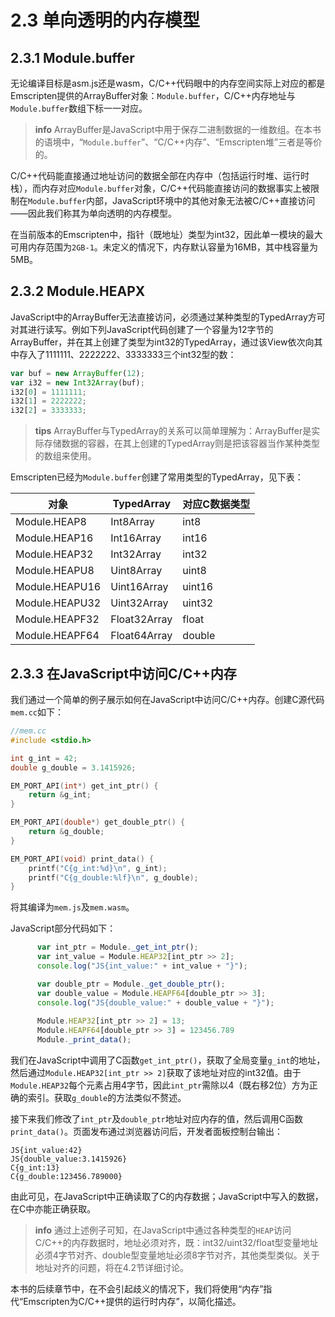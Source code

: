 # 2.3 单向透明的内存模型

## 2.3.1 Module.buffer

无论编译目标是asm.js还是wasm，C/C++代码眼中的内存空间实际上对应的都是Emscripten提供的ArrayBuffer对象：`Module.buffer`，C/C++内存地址与`Module.buffer`数组下标一一对应。

> **info** ArrayBuffer是JavaScript中用于保存二进制数据的一维数组。在本书的语境中，“`Module.buffer`”、“C/C++内存”、“Emscripten堆”三者是等价的。

C/C++代码能直接通过地址访问的数据全部在内存中（包括运行时堆、运行时栈），而内存对应`Module.buffer`对象，C/C++代码能直接访问的数据事实上被限制在`Module.buffer`内部，JavaScript环境中的其他对象无法被C/C++直接访问——因此我们称其为单向透明的内存模型。

在当前版本的Emscripten中，指针（既地址）类型为int32，因此单一模块的最大可用内存范围为`2GB-1`。未定义的情况下，内存默认容量为16MB，其中栈容量为5MB。

## 2.3.2 Module.HEAPX

JavaScript中的ArrayBuffer无法直接访问，必须通过某种类型的TypedArray方可对其进行读写。例如下列JavaScript代码创建了一个容量为12字节的ArrayBuffer，并在其上创建了类型为int32的TypedArray，通过该View依次向其中存入了1111111、2222222、3333333三个int32型的数：

```js
var buf = new ArrayBuffer(12);
var i32 = new Int32Array(buf);
i32[0] = 1111111;
i32[1] = 2222222;
i32[2] = 3333333;
```

> **tips** ArrayBuffer与TypedArray的关系可以简单理解为：ArrayBuffer是实际存储数据的容器，在其上创建的TypedArray则是把该容器当作某种类型的数组来使用。

Emscripten已经为`Module.buffer`创建了常用类型的TypedArray，见下表：

对象 | TypedArray | 对应C数据类型
---- | ------- | -------
Module.HEAP8 | Int8Array | int8
Module.HEAP16 | Int16Array | int16
Module.HEAP32 | Int32Array | int32
Module.HEAPU8 | Uint8Array | uint8
Module.HEAPU16 | Uint16Array | uint16
Module.HEAPU32 | Uint32Array | uint32
Module.HEAPF32 | Float32Array | float
Module.HEAPF64 | Float64Array | double

## 2.3.3 在JavaScript中访问C/C++内存

我们通过一个简单的例子展示如何在JavaScript中访问C/C++内存。创建C源代码`mem.cc`如下：

```c
//mem.cc
#include <stdio.h>

int g_int = 42;
double g_double = 3.1415926;

EM_PORT_API(int*) get_int_ptr() {
	return &g_int;
}

EM_PORT_API(double*) get_double_ptr() {
	return &g_double;
}

EM_PORT_API(void) print_data() {
	printf("C{g_int:%d}\n", g_int);
	printf("C{g_double:%lf}\n", g_double);
}
```

将其编译为`mem.js`及`mem.wasm`。

JavaScript部分代码如下：

```js
      var int_ptr = Module._get_int_ptr();
      var int_value = Module.HEAP32[int_ptr >> 2];
      console.log("JS{int_value:" + int_value + "}");

      var double_ptr = Module._get_double_ptr();
      var double_value = Module.HEAPF64[double_ptr >> 3];
      console.log("JS{double_value:" + double_value + "}");
      
      Module.HEAP32[int_ptr >> 2] = 13;
      Module.HEAPF64[double_ptr >> 3] = 123456.789      
      Module._print_data();
```

我们在JavaScript中调用了C函数`get_int_ptr()`，获取了全局变量`g_int`的地址，然后通过`Module.HEAP32[int_ptr >> 2]`获取了该地址对应的int32值。由于`Module.HEAP32`每个元素占用4字节，因此`int_ptr`需除以4（既右移2位）方为正确的索引。获取`g_double`的方法类似不赘述。

接下来我们修改了`int_ptr`及`double_ptr`地址对应内存的值，然后调用C函数`print_data()`。页面发布通过浏览器访问后，开发者面板控制台输出：

```
JS{int_value:42}
JS{double_value:3.1415926}
C{g_int:13}
C{g_double:123456.789000}
```

由此可见，在JavaScript中正确读取了C的内存数据；JavaScript中写入的数据，在C中亦能正确获取。

> **info** 通过上述例子可知，在JavaScript中通过各种类型的`HEAP`访问C/C++的内存数据时，地址必须对齐，既：int32/uint32/float型变量地址必须4字节对齐、double型变量地址必须8字节对齐，其他类型类似。关于地址对齐的问题，将在4.2节详细讨论。

本书的后续章节中，在不会引起歧义的情况下，我们将使用“内存”指代“Emscripten为C/C++提供的运行时内存”，以简化描述。